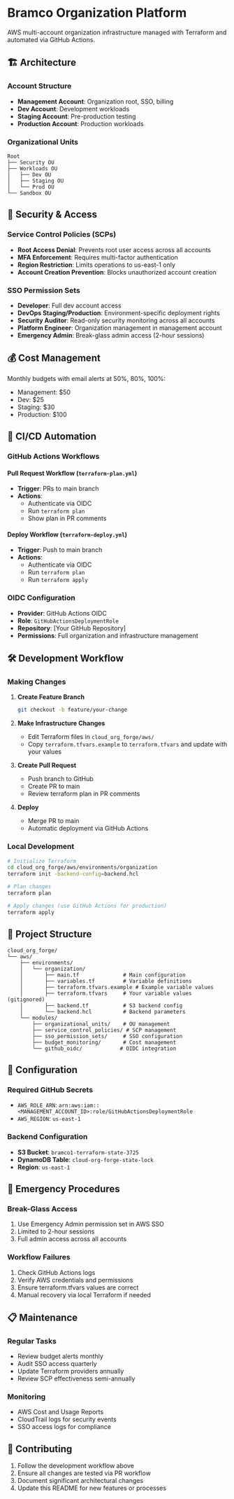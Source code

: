 # Bramco Organization Platform

AWS multi-account organization infrastructure managed with Terraform and automated via GitHub Actions.

## 🏗️ Architecture

### Account Structure
- **Management Account**: Organization root, SSO, billing
- **Dev Account**: Development workloads
- **Staging Account**: Pre-production testing
- **Production Account**: Production workloads

### Organizational Units
```
Root
├── Security OU
├── Workloads OU
│   ├── Dev OU
│   ├── Staging OU
│   └── Prod OU
└── Sandbox OU
```

## 🔐 Security & Access

### Service Control Policies (SCPs)
- **Root Access Denial**: Prevents root user access across all accounts
- **MFA Enforcement**: Requires multi-factor authentication
- **Region Restriction**: Limits operations to us-east-1 only
- **Account Creation Prevention**: Blocks unauthorized account creation

### SSO Permission Sets
- **Developer**: Full dev account access
- **DevOps Staging/Production**: Environment-specific deployment rights
- **Security Auditor**: Read-only security monitoring across all accounts
- **Platform Engineer**: Organization management in management account
- **Emergency Admin**: Break-glass admin access (2-hour sessions)

## 💰 Cost Management

Monthly budgets with email alerts at 50%, 80%, 100%:
- Management: $50
- Dev: $25
- Staging: $30
- Production: $100

## 🚀 CI/CD Automation

### GitHub Actions Workflows

#### Pull Request Workflow (`terraform-plan.yml`)
- **Trigger**: PRs to main branch
- **Actions**:
  - Authenticate via OIDC
  - Run `terraform plan`
  - Show plan in PR comments

#### Deploy Workflow (`terraform-deploy.yml`)
- **Trigger**: Push to main branch
- **Actions**:
  - Authenticate via OIDC
  - Run `terraform plan`
  - Run `terraform apply`

### OIDC Configuration
- **Provider**: GitHub Actions OIDC
- **Role**: `GitHubActionsDeploymentRole`
- **Repository**: [Your GitHub Repository]
- **Permissions**: Full organization and infrastructure management

## 🛠️ Development Workflow

### Making Changes
1. **Create Feature Branch**
   ```bash
   git checkout -b feature/your-change
   ```

2. **Make Infrastructure Changes**
   - Edit Terraform files in `cloud_org_forge/aws/`
   - Copy `terraform.tfvars.example` to `terraform.tfvars` and update with your values

3. **Create Pull Request**
   - Push branch to GitHub
   - Create PR to main
   - Review terraform plan in PR comments

4. **Deploy**
   - Merge PR to main
   - Automatic deployment via GitHub Actions

### Local Development
```bash
# Initialize Terraform
cd cloud_org_forge/aws/environments/organization
terraform init -backend-config=backend.hcl

# Plan changes
terraform plan

# Apply changes (use GitHub Actions for production)
terraform apply
```

## 📁 Project Structure

```
cloud_org_forge/
└── aws/
    ├── environments/
    │   └── organization/
    │       ├── main.tf              # Main configuration
    │       ├── variables.tf         # Variable definitions
    │       ├── terraform.tfvars.example # Example variable values
    │       ├── terraform.tfvars     # Your variable values (gitignored)
    │       ├── backend.tf           # S3 backend config
    │       └── backend.hcl          # Backend parameters
    └── modules/
        ├── organizational_units/    # OU management
        ├── service_control_policies/ # SCP management
        ├── sso_permission_sets/     # SSO configuration
        ├── budget_monitoring/       # Cost management
        └── github_oidc/            # OIDC integration
```

## 🔧 Configuration

### Required GitHub Secrets
- `AWS_ROLE_ARN`: `arn:aws:iam::<MANAGEMENT_ACCOUNT_ID>:role/GitHubActionsDeploymentRole`
- `AWS_REGION`: `us-east-1`

### Backend Configuration
- **S3 Bucket**: `bramco1-terraform-state-3725`
- **DynamoDB Table**: `cloud-org-forge-state-lock`
- **Region**: `us-east-1`

## 🚨 Emergency Procedures

### Break-Glass Access
1. Use Emergency Admin permission set in AWS SSO
2. Limited to 2-hour sessions
3. Full admin access across all accounts

### Workflow Failures
1. Check GitHub Actions logs
2. Verify AWS credentials and permissions
3. Ensure terraform.tfvars values are correct
4. Manual recovery via local Terraform if needed

## 📋 Maintenance

### Regular Tasks
- Review budget alerts monthly
- Audit SSO access quarterly
- Update Terraform providers annually
- Review SCP effectiveness semi-annually

### Monitoring
- AWS Cost and Usage Reports
- CloudTrail logs for security events
- SSO access logs for compliance

## 🤝 Contributing

1. Follow the development workflow above
2. Ensure all changes are tested via PR workflow
3. Document significant architectural changes
4. Update this README for new features or processes
